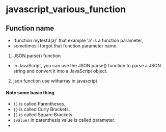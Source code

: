 # javascript_various_function

## Function name

- 'function mytest3(a)' that example 'a' is a function parameter,
- sometimes i forgot that function parameter name.

1. JSON.parse() function

- In JavaScript, you can use the JSON.parse() function to parse a JSON string
  and convert it into a JavaScript object.

2. json function use witharray in javascript

#### Note some basic thing
- `()` is called Parentheses.
- `{}` is called Curly Brackets.
- `[]` is called Square Brackets.
- `(value)` in parenthesis value is called parameter.
- 